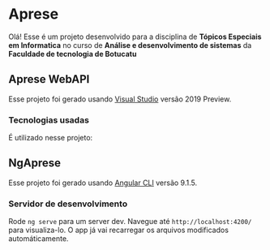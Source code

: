 # Aprese 

Olá! Esse é um projeto desenvolvido para a disciplina de **Tópicos Especiais em Informatica** no curso de **Análise e desenvolvimento de sistemas** da **Faculdade de tecnologia de Botucatu**

## Aprese WebAPI

Esse projeto foi gerado usando [Visual Studio](https://visualstudio.microsoft.com/pt-br/vs/preview/) versão 2019 Preview.

### Tecnologias usadas

É utilizado nesse projeto:


## NgAprese

Esse projeto foi gerado usando [Angular CLI](https://github.com/angular/angular-cli) versão 9.1.5.

### Servidor de desenvolvimento

Rode `ng serve` para um server dev. Navegue até `http://localhost:4200/` para visualiza-lo. O app já vai recarregar os arquivos modificados automáticamente.